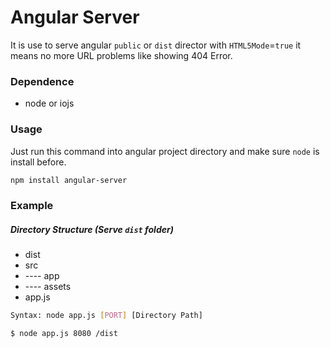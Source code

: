 # Angular Server

It is use to serve angular `public` or `dist` director with `HTML5Mode`=`true` it means no more URL problems like showing 404 Error.

### Dependence 
  - node or iojs

### Usage 
Just run this command into angular project directory and make sure `node` is install before.
```sh
npm install angular-server
```
 
### Example
#####  Directory Structure (Serve `dist` folder)
  - dist
  - src
  - ---- app
  - ---- assets
  - app.js
  
```sh
Syntax: node app.js [PORT] [Directory Path]
```

```sh
$ node app.js 8080 /dist
```